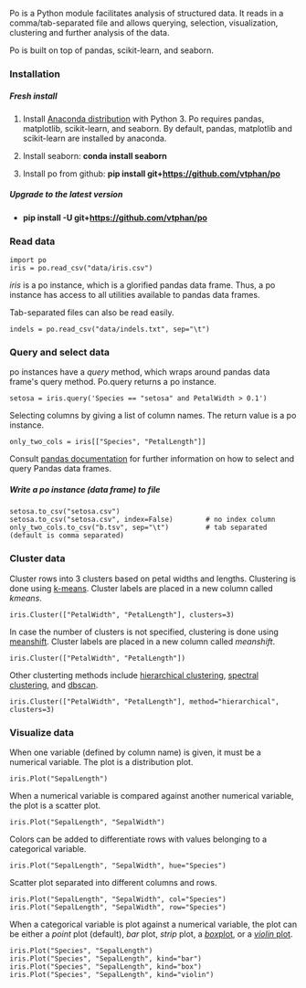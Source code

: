 
Po is a Python module facilitates analysis of structured data.  It reads in a comma/tab-separated file and allows querying, selection, visualization, clustering and further analysis of the data.

Po is built on top of pandas, scikit-learn, and seaborn.

### Installation

##### Fresh install

1. Install [Anaconda distribution](http://continuum.io/downloads) with Python 3.  Po requires pandas, matplotlib, scikit-learn, and seaborn.  By default, pandas, matplotlib and scikit-learn are installed by anaconda.

2. Install seaborn:  **conda install seaborn**

3. Install po from github:  **pip install git+https://github.com/vtphan/po**

##### Upgrade to the latest version

+ **pip install -U git+https://github.com/vtphan/po**

### Read data

```
import po
iris = po.read_csv("data/iris.csv")
```

*iris* is a po instance, which is a glorified pandas data frame.  Thus, a po instance has access to all utilities available to pandas data frames.

Tab-separated files can also be read easily.
```
indels = po.read_csv("data/indels.txt", sep="\t")
```

### Query and select data

po instances have a *query* method, which wraps around pandas data frame's query method.  Po.query returns a po instance.

```
setosa = iris.query('Species == "setosa" and PetalWidth > 0.1')
```

Selecting columns by giving a list of column names. The return value is a po instance.

```
only_two_cols = iris[["Species", "PetalLength"]]
```

Consult [pandas documentation](http://pandas.pydata.org/pandas-docs/stable/indexing.html) for further information on how to select and query Pandas data frames.

##### Write a po instance (data frame) to file

```
setosa.to_csv("setosa.csv")
setosa.to_csv("setosa.csv", index=False)        # no index column
only_two_cols.to_csv("b.tsv", sep="\t")         # tab separated (default is comma separated)
```

### Cluster data

Cluster rows into 3 clusters based on petal widths and lengths.  Clustering is done using [k-means](http://scikit-learn.org/stable/modules/clustering.html#k-means).  Cluster labels are placed in a new column called *_kmeans_*.

```
iris.Cluster(["PetalWidth", "PetalLength"], clusters=3)
```

In case the number of clusters is not specified, clustering is done using [meanshift](http://scikit-learn.org/stable/modules/clustering.html#mean-shift).  Cluster labels are placed in a new column called *_meanshift_*.

```
iris.Cluster(["PetalWidth", "PetalLength"])
```

Other clusterting methods include [hierarchical clustering](http://scikit-learn.org/stable/modules/clustering.html#hierarchical-clustering), [spectral clustering](http://scikit-learn.org/stable/modules/clustering.html#spectral-clustering), and [dbscan](http://scikit-learn.org/stable/modules/clustering.html#dbscan).

```
iris.Cluster(["PetalWidth", "PetalLength"], method="hierarchical", clusters=3)
```

### Visualize data

When one variable (defined by column name) is given, it must be a numerical variable.  The plot is a distribution plot.

```
iris.Plot("SepalLength")
```

When a numerical variable is compared against another numerical variable, the plot is a scatter plot.

```
iris.Plot("SepalLength", "SepalWidth")
```

Colors can be added to differentiate rows with values belonging to a categorical variable.

```
iris.Plot("SepalLength", "SepalWidth", hue="Species")
```

Scatter plot separated into different columns and rows.
```
iris.Plot("SepalLength", "SepalWidth", col="Species")
iris.Plot("SepalLength", "SepalWidth", row="Species")
```

When a categorical variable is plot against a numerical variable, the plot can be either a *point* plot (default), *bar* plot, *strip* plot, a [*box*plot](https://en.wikipedia.org/wiki/Box_plot), or a [*violin* plot](https://en.wikipedia.org/wiki/Violin_plot).

```
iris.Plot("Species", "SepalLength")
iris.Plot("Species", "SepalLength", kind="bar")
iris.Plot("Species", "SepalLength", kind="box")
iris.Plot("Species", "SepalLength", kind="violin")
```





